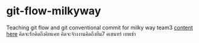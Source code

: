 # git-flow-milkyway
Teaching git flow and git conventional commit for milky way team3 [content here](https://github.com/boytur/git-flow-milkyway/wiki)
คิดจะรักคิดถึงคิทแคท คิดจะจ้างงานคิดถึงทีม7 คเชนทร์ เทพซ่า 
